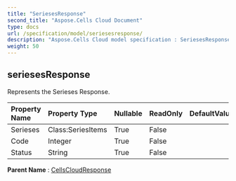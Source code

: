 ```yaml
---
title: "SeriesesResponse"
second_title: "Aspose.Cells Cloud Document"
type: docs
url: /specification/model/seriesesresponse/
description: "Aspose.Cells Cloud model specification : SeriesesResponse. Effortlessly handle Excel and other spreadsheet documents with features like opening, generating, editing, splitting, merging, comparing, and converting."
weight: 50
---
```


## **seriesesResponse**

Represents the Serieses Response. 

| Property Name | Property Type | Nullable |  ReadOnly | DefaultValue | Description | 
| :- | :- | :- |:- |  :- | :- |
| Serieses | Class:SeriesItems | True |  False |  |  |  
| Code | Integer | True |  False |  |  |  
| Status | String | True |  False |  |  |  

**Parent Name** : [CellsCloudResponse](cellscloudresponse)

